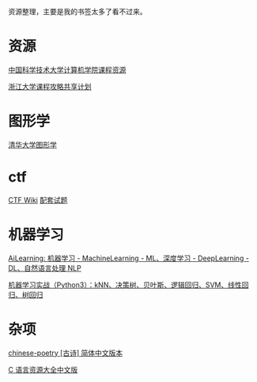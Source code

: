 资源整理，主要是我的书签太多了看不过来。

# 资源

[中国科学技术大学计算机学院课程资源](https://github.com/mbinary/USTC-CS-Courses-Resource)

[浙江大学课程攻略共享计划](https://github.com/QSCTech/zju-icicles)

# 图形学

[清华大学图形学](http://cg.cs.tsinghua.edu.cn/course/resource.htm)

# ctf

[CTF Wiki](https://ctf-wiki.github.io/ctf-wiki/)    [配套试题](https://github.com/ctf-wiki/ctf-challenges)

# 机器学习

[AiLearning: 机器学习 - MachineLearning - ML、深度学习 - DeepLearning - DL、自然语言处理 NLP](https://github.com/apachecn/AiLearning)

[机器学习实战（Python3）：kNN、决策树、贝叶斯、逻辑回归、SVM、线性回归、树回归](https://github.com/Jack-Cherish/Machine-Learning)



# 杂项

[chinese-poetry [古诗] 简体中文版本](https://github.com/chinese-poetry/chinese-poetry-zhCN)

[C 语言资源大全中文版](https://github.com/jobbole/awesome-c-cn)

